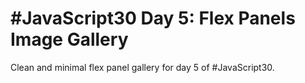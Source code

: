 # #JavaScript30 Day 5: Flex Panels Image Gallery

Clean and minimal flex panel gallery for day 5 of #JavaScript30.